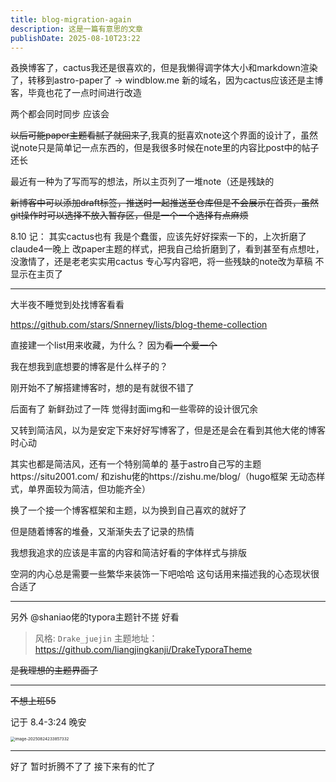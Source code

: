 ```yaml
---
title: blog-migration-again
description: 这是一篇有意思的文章
publishDate: 2025-08-10T23:22
---
```

叒换博客了，cactus我还是很喜欢的，但是我懒得调字体大小和markdown渲染了，转移到astro-paper了 -> windblow.me
新的域名，因为cactus应该还是主博客，毕竟也花了一点时间进行改造

两个都会同时同步 应该会

~~以后可能paper主题看腻了就回来了~~,我真的挺喜欢note这个界面的设计了，虽然说note只是简单记一点东西的，但是我很多时候在note里的内容比post中的帖子还长

最近有一种为了写而写的想法，所以主页列了一堆note（还是残缺的

~~新博客中可以添加draft标签，推送时一起推送至仓库但是不会展示在首页，虽然git操作时可以选择不放入暂存区，但是一个一个选择有点麻烦~~

8.10 记： 其实cactus也有 我是个蠢蛋，应该先好好探索一下的，上次折磨了claude4一晚上 改paper主题的样式，把我自己给折磨到了，看到甚至有点想吐，没激情了，还是老老实实用cactus 专心写内容吧，将一些残缺的note改为草稿 不显示在主页了

---
大半夜不睡觉到处找博客看看

https://github.com/stars/Snnerney/lists/blog-theme-collection

直接建一个list用来收藏，为什么？ 因为~~看一个爱一个~~

我在想我到底想要的博客是什么样子的？

刚开始不了解搭建博客时，想的是有就很不错了

后面有了 新鲜劲过了一阵 觉得封面img和一些零碎的设计很冗余

又转到简洁风，以为是安定下来好好写博客了，但是还是会在看到其他大佬的博客时心动

其实也都是简洁风，还有一个特别简单的 基于astro自己写的主题https://situ2001.com/ 和zishu佬的https://zishu.me/blog/（hugo框架 无动态样式，单界面较为简洁，但功能齐全）

换了一个接一个博客框架和主题，以为换到自己喜欢的就好了

但是随着博客的堆叠，又渐渐失去了记录的热情

我想我追求的应该是丰富的内容和简洁好看的字体样式与排版

空洞的内心总是需要一些繁华来装饰一下吧哈哈 这句话用来描述我的心态现状很合适了

---

另外 @shaniao佬的typora主题针不搓 好看 

> 风格: `Drake_juejin`
> 主题地址：https://github.com/liangjingkanji/DrakeTyporaTheme

~~是我理想的主题界面了~~

---

~~不想上班55~~

记于 8.4-3:24 晚安

<img src="https://linux.do/uploads/default/original/4X/0/6/f/06f398430a63e1f93b6153414303d0974045a4f3.png"  alt="image-20250824233857332" style="zoom:45%;"/>

---

好了 暂时折腾不了了 接下来有的忙了
